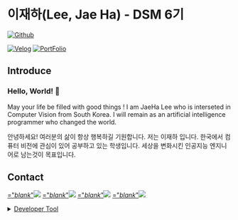 # 이재하(Lee, Jae Ha) - DSM 6기  
[![Github](http://img.shields.io/badge/CV_JaeHa-black?style=flat-square&logo=github&link=https://zzsza.github.io/)](https://www.github.com/CV-JaeHa)</a></a></a>

[![Velog](https://velog-readme-stats.vercel.app/api/badge?name=taki0412)](https://velog.io/@taki0412)
[![PortFolio](http://img.shields.io/badge/PortFolio-black?style=flat-square&logo=notion&link=http://www.portfolio-jaeha.kro.kr)](http://www.portfolio-jaeha.kro.kr)  

## Introduce
### Hello, World! 👋
May your life be filled with good things !
I am JaeHa Lee who is interseted in Computer Vision from South Korea.
I will remain as an artificial intelligence programmer who changed the world.

안녕하세요! 여러분의 삶이 항상 행복하길 기원합니다.
저는 이재하 입니다. 한국에서 컴퓨터 비전에 관심이 있어 공부하고 있는 학생입니다.
세상을 변화시킨 인공지능 엔지니어로 남는것이 목표입니다.

## Contact
<a href="mailto:taki041210@naver.com" target>="_blank_"<img src="https://img.shields.io/badge/Naver-03C75A?style=for-the-badge&logo=naver&logoColor=white"></a>
<a href="mailto:taki041210@gmail.com" target>="_blank_"<img src="https://img.shields.io/badge/Gmail-EA4335?style=for-the-badge&logo=gmail&logoColor=white"></a>
<a href="https://www.facebook.com/JaeHa0412/" target>="_blank_"<img src="https://img.shields.io/badge/Facebook-1877F2?style=for-the-badge&logo=facebook&logoColor=white"></a>
<a href="https://www.instagram.com/jae_ha_0412/" target>="_blank_"<img src="https://img.shields.io/badge/Instargram-E4405F?style=for-the-badge&logo=instargram&logoColor=white">
</br>

<details>
<summary>Developer Tool</summary>
<div markdown="1">
